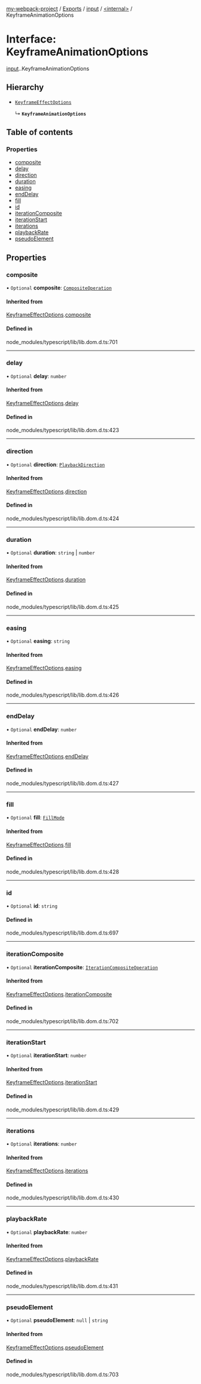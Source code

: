 [my-webpack-project](../README.md) / [Exports](../modules.md) / [input](../modules/input.md) / [<internal\>](../modules/input._internal_.md) / KeyframeAnimationOptions

# Interface: KeyframeAnimationOptions

[input](../modules/input.md).[<internal>](../modules/input._internal_.md).KeyframeAnimationOptions

## Hierarchy

- [`KeyframeEffectOptions`](input._internal_.KeyframeEffectOptions.md)

  ↳ **`KeyframeAnimationOptions`**

## Table of contents

### Properties

- [composite](input._internal_.KeyframeAnimationOptions.md#composite)
- [delay](input._internal_.KeyframeAnimationOptions.md#delay)
- [direction](input._internal_.KeyframeAnimationOptions.md#direction)
- [duration](input._internal_.KeyframeAnimationOptions.md#duration)
- [easing](input._internal_.KeyframeAnimationOptions.md#easing)
- [endDelay](input._internal_.KeyframeAnimationOptions.md#enddelay)
- [fill](input._internal_.KeyframeAnimationOptions.md#fill)
- [id](input._internal_.KeyframeAnimationOptions.md#id)
- [iterationComposite](input._internal_.KeyframeAnimationOptions.md#iterationcomposite)
- [iterationStart](input._internal_.KeyframeAnimationOptions.md#iterationstart)
- [iterations](input._internal_.KeyframeAnimationOptions.md#iterations)
- [playbackRate](input._internal_.KeyframeAnimationOptions.md#playbackrate)
- [pseudoElement](input._internal_.KeyframeAnimationOptions.md#pseudoelement)

## Properties

### composite

• `Optional` **composite**: [`CompositeOperation`](../modules/input._internal_.md#compositeoperation)

#### Inherited from

[KeyframeEffectOptions](input._internal_.KeyframeEffectOptions.md).[composite](input._internal_.KeyframeEffectOptions.md#composite)

#### Defined in

node_modules/typescript/lib/lib.dom.d.ts:701

___

### delay

• `Optional` **delay**: `number`

#### Inherited from

[KeyframeEffectOptions](input._internal_.KeyframeEffectOptions.md).[delay](input._internal_.KeyframeEffectOptions.md#delay)

#### Defined in

node_modules/typescript/lib/lib.dom.d.ts:423

___

### direction

• `Optional` **direction**: [`PlaybackDirection`](../modules/input._internal_.md#playbackdirection)

#### Inherited from

[KeyframeEffectOptions](input._internal_.KeyframeEffectOptions.md).[direction](input._internal_.KeyframeEffectOptions.md#direction)

#### Defined in

node_modules/typescript/lib/lib.dom.d.ts:424

___

### duration

• `Optional` **duration**: `string` \| `number`

#### Inherited from

[KeyframeEffectOptions](input._internal_.KeyframeEffectOptions.md).[duration](input._internal_.KeyframeEffectOptions.md#duration)

#### Defined in

node_modules/typescript/lib/lib.dom.d.ts:425

___

### easing

• `Optional` **easing**: `string`

#### Inherited from

[KeyframeEffectOptions](input._internal_.KeyframeEffectOptions.md).[easing](input._internal_.KeyframeEffectOptions.md#easing)

#### Defined in

node_modules/typescript/lib/lib.dom.d.ts:426

___

### endDelay

• `Optional` **endDelay**: `number`

#### Inherited from

[KeyframeEffectOptions](input._internal_.KeyframeEffectOptions.md).[endDelay](input._internal_.KeyframeEffectOptions.md#enddelay)

#### Defined in

node_modules/typescript/lib/lib.dom.d.ts:427

___

### fill

• `Optional` **fill**: [`FillMode`](../modules/input._internal_.md#fillmode)

#### Inherited from

[KeyframeEffectOptions](input._internal_.KeyframeEffectOptions.md).[fill](input._internal_.KeyframeEffectOptions.md#fill)

#### Defined in

node_modules/typescript/lib/lib.dom.d.ts:428

___

### id

• `Optional` **id**: `string`

#### Defined in

node_modules/typescript/lib/lib.dom.d.ts:697

___

### iterationComposite

• `Optional` **iterationComposite**: [`IterationCompositeOperation`](../modules/input._internal_.md#iterationcompositeoperation)

#### Inherited from

[KeyframeEffectOptions](input._internal_.KeyframeEffectOptions.md).[iterationComposite](input._internal_.KeyframeEffectOptions.md#iterationcomposite)

#### Defined in

node_modules/typescript/lib/lib.dom.d.ts:702

___

### iterationStart

• `Optional` **iterationStart**: `number`

#### Inherited from

[KeyframeEffectOptions](input._internal_.KeyframeEffectOptions.md).[iterationStart](input._internal_.KeyframeEffectOptions.md#iterationstart)

#### Defined in

node_modules/typescript/lib/lib.dom.d.ts:429

___

### iterations

• `Optional` **iterations**: `number`

#### Inherited from

[KeyframeEffectOptions](input._internal_.KeyframeEffectOptions.md).[iterations](input._internal_.KeyframeEffectOptions.md#iterations)

#### Defined in

node_modules/typescript/lib/lib.dom.d.ts:430

___

### playbackRate

• `Optional` **playbackRate**: `number`

#### Inherited from

[KeyframeEffectOptions](input._internal_.KeyframeEffectOptions.md).[playbackRate](input._internal_.KeyframeEffectOptions.md#playbackrate)

#### Defined in

node_modules/typescript/lib/lib.dom.d.ts:431

___

### pseudoElement

• `Optional` **pseudoElement**: ``null`` \| `string`

#### Inherited from

[KeyframeEffectOptions](input._internal_.KeyframeEffectOptions.md).[pseudoElement](input._internal_.KeyframeEffectOptions.md#pseudoelement)

#### Defined in

node_modules/typescript/lib/lib.dom.d.ts:703

